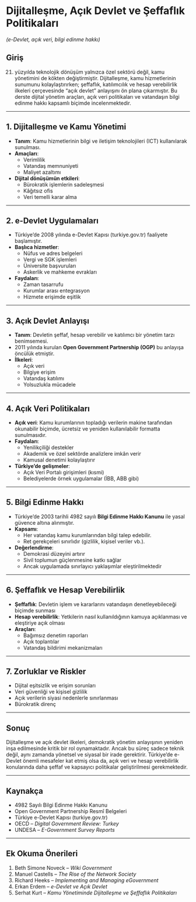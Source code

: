 # Dijitalleşme, Açık Devlet ve Şeffaflık Politikaları

_(e-Devlet, açık veri, bilgi edinme hakkı)_

## Giriş

21. yüzyılda teknolojik dönüşüm yalnızca özel sektörü değil, kamu yönetimini de kökten değiştirmiştir. Dijitalleşme, kamu hizmetlerinin sunumunu kolaylaştırırken; şeffaflık, katılımcılık ve hesap verebilirlik ilkeleri çerçevesinde “açık devlet” anlayışını ön plana çıkarmıştır. Bu derste dijital yönetim araçları, açık veri politikaları ve vatandaşın bilgi edinme hakkı kapsamlı biçimde incelenmektedir.

---

## 1. Dijitalleşme ve Kamu Yönetimi

- **Tanım**: Kamu hizmetlerinin bilgi ve iletişim teknolojileri (ICT) kullanılarak sunulması.
- **Amaçları**:
  - Verimlilik
  - Vatandaş memnuniyeti
  - Maliyet azaltımı
- **Dijital dönüşümün etkileri**:
  - Bürokratik işlemlerin sadeleşmesi
  - Kâğıtsız ofis
  - Veri temelli karar alma

---

## 2. e-Devlet Uygulamaları

- Türkiye’de 2008 yılında e-Devlet Kapısı (turkiye.gov.tr) faaliyete başlamıştır.
- **Başlıca hizmetler**:
  - Nüfus ve adres belgeleri
  - Vergi ve SGK işlemleri
  - Üniversite başvuruları
  - Askerlik ve mahkeme evrakları
- **Faydaları**:
  - Zaman tasarrufu
  - Kurumlar arası entegrasyon
  - Hizmete erişimde eşitlik

---

## 3. Açık Devlet Anlayışı

- **Tanım**: Devletin şeffaf, hesap verebilir ve katılımcı bir yönetim tarzı benimsemesi.
- 2011 yılında kurulan **Open Government Partnership (OGP)** bu anlayışa öncülük etmiştir.
- **İlkeleri**:
  - Açık veri
  - Bilgiye erişim
  - Vatandaş katılımı
  - Yolsuzlukla mücadele

---

## 4. Açık Veri Politikaları

- **Açık veri**: Kamu kurumlarının topladığı verilerin makine tarafından okunabilir biçimde, ücretsiz ve yeniden kullanılabilir formatta sunulmasıdır.
- **Faydaları**:
  - Yenilikçiliği destekler
  - Akademik ve özel sektörde analizlere imkân verir
  - Kamusal denetimi kolaylaştırır
- **Türkiye’de gelişmeler**:
  - Açık Veri Portalı girişimleri (kısmi)
  - Belediyelerde örnek uygulamalar (İBB, ABB gibi)

---

## 5. Bilgi Edinme Hakkı

- Türkiye’de 2003 tarihli 4982 sayılı **Bilgi Edinme Hakkı Kanunu** ile yasal güvence altına alınmıştır.
- **Kapsamı**:
  - Her vatandaş kamu kurumlarından bilgi talep edebilir.
  - Ret gerekçeleri sınırlıdır (gizlilik, kişisel veriler vb.).
- **Değerlendirme**:
  - Demokrasi düzeyini artırır
  - Sivil toplumun güçlenmesine katkı sağlar
  - Ancak uygulamada sınırlayıcı yaklaşımlar eleştirilmektedir

---

## 6. Şeffaflık ve Hesap Verebilirlik

- **Şeffaflık**: Devletin işlem ve kararlarını vatandaşın denetleyebileceği biçimde sunması
- **Hesap verebilirlik**: Yetkilerin nasıl kullanıldığının kamuya açıklanması ve eleştiriye açık olması
- **Araçları**:
  - Bağımsız denetim raporları
  - Açık toplantılar
  - Vatandaş bildirimi mekanizmaları

---

## 7. Zorluklar ve Riskler

- Dijital eşitsizlik ve erişim sorunları
- Veri güvenliği ve kişisel gizlilik
- Açık verilerin siyasi nedenlerle sınırlanması
- Bürokratik direnç

---

## Sonuç

Dijitalleşme ve açık devlet ilkeleri, demokratik yönetim anlayışının yeniden inşa edilmesinde kritik bir rol oynamaktadır. Ancak bu süreç sadece teknik değil, aynı zamanda yönetsel ve siyasal bir irade gerektirir. Türkiye’de e-Devlet önemli mesafeler kat etmiş olsa da, açık veri ve hesap verebilirlik konularında daha şeffaf ve kapsayıcı politikalar geliştirilmesi gerekmektedir.

---

## Kaynakça

- 4982 Sayılı Bilgi Edinme Hakkı Kanunu
- Open Government Partnership Resmî Belgeleri
- Türkiye e-Devlet Kapısı (turkiye.gov.tr)
- OECD – _Digital Government Review: Turkey_
- UNDESA – _E-Government Survey Reports_

---

## Ek Okuma Önerileri

1. Beth Simone Noveck – _Wiki Government_
2. Manuel Castells – _The Rise of the Network Society_
3. Richard Heeks – _Implementing and Managing eGovernment_
4. Erkan Erdem – _e-Devlet ve Açık Devlet_
5. Serhat Kurt – _Kamu Yönetiminde Dijitalleşme ve Şeffaflık Politikaları_
